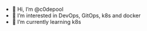 - 👋 Hi, I’m @c0depool
- 👀 I’m interested in DevOps, GitOps, k8s and docker
- 🌱 I’m currently learning k8s

<!---
c0depool/c0depool is a ✨ special ✨ repository because its `README.md` (this file) appears on your GitHub profile.
You can click the Preview link to take a look at your changes.
--->
